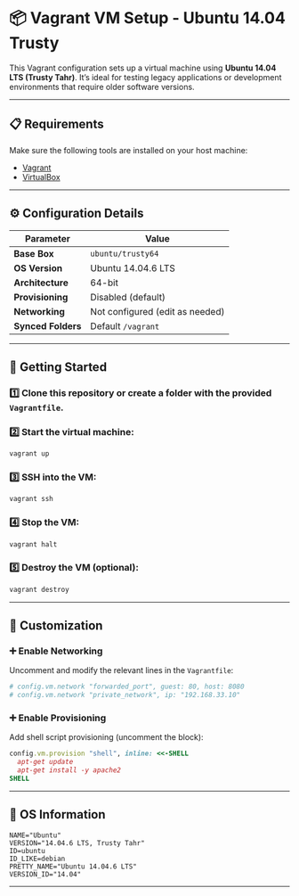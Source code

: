# 📦 Vagrant VM Setup - Ubuntu 14.04 Trusty

This Vagrant configuration sets up a virtual machine using **Ubuntu 14.04 LTS (Trusty Tahr)**. It’s ideal for testing legacy applications or development environments that require older software versions.

---

## 📋 Requirements

Make sure the following tools are installed on your host machine:

- [Vagrant](https://www.vagrantup.com/docs/installation)
- [VirtualBox](https://www.virtualbox.org/)

---

## ⚙️ Configuration Details

| Parameter             | Value                   |
|----------------------|-------------------------|
| **Base Box**         | `ubuntu/trusty64`       |
| **OS Version**       | Ubuntu 14.04.6 LTS      |
| **Architecture**     | 64-bit                  |
| **Provisioning**     | Disabled (default)      |
| **Networking**       | Not configured (edit as needed) |
| **Synced Folders**   | Default `/vagrant`      |

---

## 🚀 Getting Started

### 1️⃣ Clone this repository or create a folder with the provided `Vagrantfile`.

### 2️⃣ Start the virtual machine:

```sh
vagrant up
```

### 3️⃣ SSH into the VM:

```sh
vagrant ssh
```

### 4️⃣ Stop the VM:

```sh
vagrant halt
```

### 5️⃣ Destroy the VM (optional):

```sh
vagrant destroy
```

---

## 🔧 Customization

### ➕ Enable Networking

Uncomment and modify the relevant lines in the `Vagrantfile`:

```ruby
# config.vm.network "forwarded_port", guest: 80, host: 8080
# config.vm.network "private_network", ip: "192.168.33.10"
```

### ➕ Enable Provisioning

Add shell script provisioning (uncomment the block):

```ruby
config.vm.provision "shell", inline: <<-SHELL
  apt-get update
  apt-get install -y apache2
SHELL
```

---

## 🧾 OS Information

```
NAME="Ubuntu"
VERSION="14.04.6 LTS, Trusty Tahr"
ID=ubuntu
ID_LIKE=debian
PRETTY_NAME="Ubuntu 14.04.6 LTS"
VERSION_ID="14.04"
```

---

